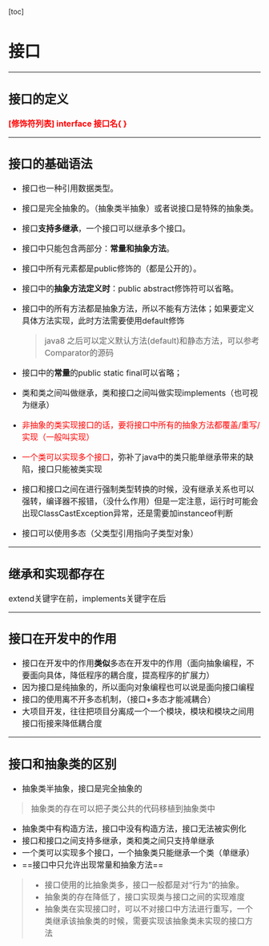 [toc]
<font size=3>

# 接口

---

## 接口的定义

<font color=red>

**[修饰符列表] interface 接口名{ }**

</font>

---
## 接口的基础语法

- 接口也一种引用数据类型。

- 接口是完全抽象的。（抽象类半抽象）或者说接口是特殊的抽象类。

- 接口**支持多继承**，一个接口可以继承多个接口。

- 接口中只能包含两部分：**常量和抽象方法**。

- 接口中所有元素都是public修饰的（都是公开的）。

- 接口中的**抽象方法定义时**：public abstract修饰符可以省略。

- 接口中的所有方法都是抽象方法，所以不能有方法体；如果要定义具体方法实现，此时方法需要使用default修饰

  > java8 之后可以定义默认方法(default)和静态方法，可以参考Comparator的源码

- 接口中的**常量**的public static final可以省略；

- 类和类之间叫做继承，类和接口之间叫做实现implements（也可视为继承）

- <font color=red> 非抽象的类实现接口的话，要将接口中所有的抽象方法都覆盖/重写/实现（一般叫实现）</font>                                                       

- <font color=red>一个类可以实现多个接口</font>，弥补了java中的类只能单继承带来的缺陷，接口只能被类实现

- 接口和接口之间在进行强制类型转换的时候，没有继承关系也可以强转，编译器不报错，（没什么作用）但是一定注意，运行时可能会出现ClassCastException异常，还是需要加instanceof判断

 - 接口可以使用多态（父类型引用指向子类型对象）
---

## 继承和实现都存在
extend关键字在前，implements关键字在后

---
## 接口在开发中的作用
- 接口在开发中的作用**类似**多态在开发中的作用（面向抽象编程，不要面向具体，降低程序的耦合度，提高程序的扩展力）<br>
- 因为接口是纯抽象的，所以面向对象编程也可以说是面向接口编程
- 接口的使用离不开多态机制，（接口+多态才能减耦合）
- 大项目开发，往往把项目分离成一个一个模块，模块和模块之间用接口衔接来降低耦合度

---

## 接口和抽象类的区别
- 抽象类半抽象，接口是完全抽象的
> 抽象类的存在可以把子类公共的代码移植到抽象类中

- 抽象类中有构造方法，接口中没有构造方法，接口无法被实例化
- 接口和接口之间支持多继承，类和类之间只支持单继承
- 一个类可以实现多个接口，一个抽象类只能继承一个类（单继承）
- ==接口中只允许出现常量和抽象方法==

> - 接口使用的比抽象类多，接口一般都是对“行为”的抽象。
> - 抽象类的存在降低了，接口实现类与接口之间的实现难度
> - 抽象类在实现接口时，可以不对接口中方法进行重写，一个类继承该抽象类的时候，需要实现该抽象类未实现的接口方法

</font>